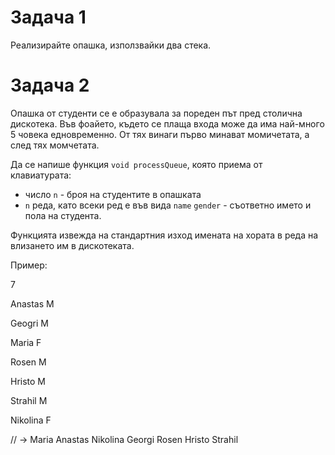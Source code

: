 # Задача 1
Реализирайте опашка, използвайки два стека.

# Задача 2
Опашка от студенти се е образувала за пореден път пред столична дискотека. Във фоайето, където се
плаща входа може да има най-много 5 човека едновременно. От тях винаги първо минават
момичетата, а след тях момчетата.

Да се напише функция `void processQueue`, която приема от клавиатурата:
- число `n` - броя на студентите в опашката
- `n` реда, като всеки ред е във вида `name` `gender` - съответно името и пола на студента.

Функцията извежда на стандартния изход имената на хората в реда на влизането им в дискотеката.

Пример:


7


Anastas М


Geogri M


Maria F


Rosen M


Hristo M


Strahil M


Nikolina F


// -> Maria Anastas Nikolina Georgi Rosen Hristo Strahil
